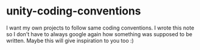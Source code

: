 # unity-coding-conventions
I want my own projects to follow same coding conventions. I wrote this note so I don't have to always google again how something was supposed to be written. Maybe this will give inspiration to you too :)
